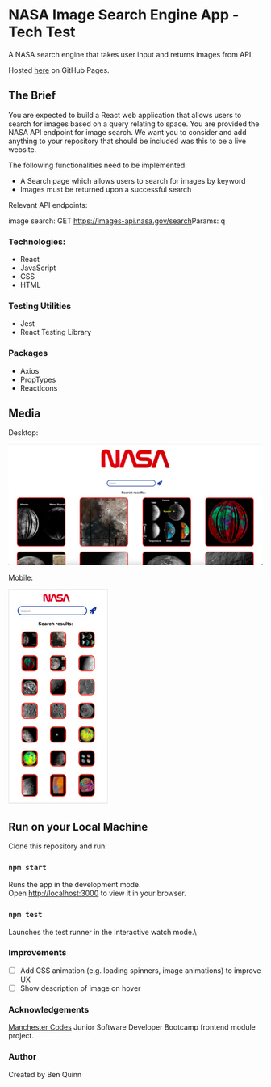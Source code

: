 # NASA Image Search Engine App - Tech Test

A NASA search engine that takes user input and returns images from API.

Hosted [here](https://benjQuinn.github.io/React-Tech-Test) on GitHub Pages.

## The Brief

You are expected to build a React web application that allows users to search for images based on a query relating to space. You are provided the NASA API endpoint for image search.
We want you to consider and add anything to your repository that should be included was this to be a live website.

The following functionalities need to be implemented:
- A Search page which allows users to search for images by keyword
- Images must be returned upon a successful search

Relevant API endpoints:

image search:
GET​​ ​​https://images-api.nasa.gov/search ​Params: ​​q

### Technologies: 

- React
- JavaScript
- CSS
- HTML

### Testing Utilities

- Jest
- React Testing Library

### Packages

- Axios
- PropTypes
- ReactIcons

## Media
Desktop:

![NASA App Desktop](./src/images/app-desktop.png)

Mobile:

![NASA App Mobile](./src/images/app-phone.png)

## Run on your Local Machine

Clone this repository and run:

### `npm start`

Runs the app in the development mode.\
Open [http://localhost:3000](http://localhost:3000) to view it in your browser.

### `npm test`

Launches the test runner in the interactive watch mode.\

### Improvements

- [ ] Add CSS animation (e.g. loading spinners, image animations) to improve UX
- [ ] Show description of image on hover

### Acknowledgements

[Manchester Codes](https://github.com/MCRcodes) Junior Software Developer Bootcamp frontend module project.

### Author

Created by Ben Quinn
